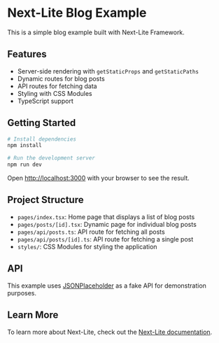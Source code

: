 # Next-Lite Blog Example

This is a simple blog example built with Next-Lite Framework.

## Features

- Server-side rendering with `getStaticProps` and `getStaticPaths`
- Dynamic routes for blog posts
- API routes for fetching data
- Styling with CSS Modules
- TypeScript support

## Getting Started

```bash
# Install dependencies
npm install

# Run the development server
npm run dev
```

Open [http://localhost:3000](http://localhost:3000) with your browser to see the result.

## Project Structure

- `pages/index.tsx`: Home page that displays a list of blog posts
- `pages/posts/[id].tsx`: Dynamic page for individual blog posts
- `pages/api/posts.ts`: API route for fetching all posts
- `pages/api/posts/[id].ts`: API route for fetching a single post
- `styles/`: CSS Modules for styling the application

## API

This example uses [JSONPlaceholder](https://jsonplaceholder.typicode.com/) as a fake API for demonstration purposes.

## Learn More

To learn more about Next-Lite, check out the [Next-Lite documentation](https://github.com/next-lite/next-lite).
